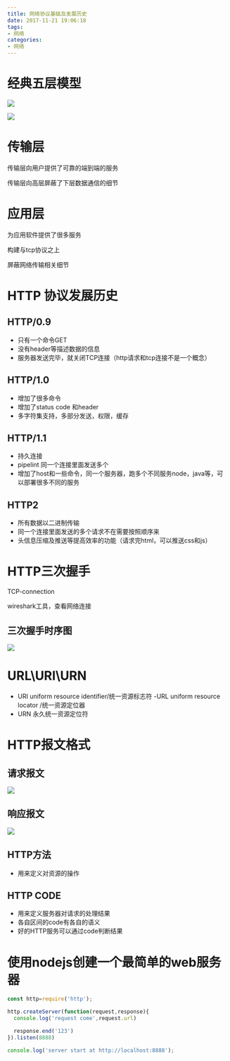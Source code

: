 ```yaml
---
title: 网络协议基础及发展历史
date: 2017-11-21 19:06:18
tags:
- 网络
categories:
- 网络
---
```


# 经典五层模型
![](https://raw.githubusercontent.com/fengchunsgit/blog/master/images/tcp%E4%BA%94%E5%B1%82%E6%A8%A1%E5%9E%8B.png)


![](https://raw.githubusercontent.com/fengchunsgit/blog/master/images/tcp%E4%BA%94%E5%B1%82%E6%A8%A1%E5%9E%8B2.jpg)

# 传输层
传输层向用户提供了可靠的端到端的服务

传输层向高层屏蔽了下层数据通信的细节

# 应用层
为应用软件提供了很多服务

构建与tcp协议之上

屏蔽网络传输相关细节

# HTTP 协议发展历史

## HTTP/0.9 
- 只有一个命令GET
- 没有header等描述数据的信息
- 服务器发送完毕，就关闭TCP连接（http请求和tcp连接不是一个概念）

## HTTP/1.0
- 增加了很多命令
- 增加了status code 和header
- 多字符集支持，多部分发送，权限，缓存

## HTTP/1.1
- 持久连接
- pipelint 同一个连接里面发送多个
- 增加了host和一些命令，同一个服务器，跑多个不同服务node，java等，可以部署很多不同的服务

## HTTP2
- 所有数据以二进制传输
- 同一个连接里面发送的多个请求不在需要按照顺序来
- 头信息压缩及推送等提高效率的功能（请求完html，可以推送css和js）

# HTTP三次握手

TCP-connection

wireshark工具，查看网络连接

## 三次握手时序图
![](https://raw.githubusercontent.com/fengchunsgit/blog/master/images/tcp%E4%B8%89%E6%AC%A1%E6%8F%A1%E6%89%8B.png)

# URL\URI\URN
- URI uniform resource identifier/统一资源标志符
-URL uniform resource locator /统一资源定位器
- URN 永久统一资源定位符

# HTTP报文格式

## 请求报文
![](https://raw.githubusercontent.com/fengchunsgit/blog/master/images/request-header.jpg)

## 响应报文
![](https://raw.githubusercontent.com/fengchunsgit/blog/master/images/response-header.jpg)
## HTTP方法
- 用来定义对资源的操作
## HTTP CODE
- 用来定义服务器对请求的处理结果
- 各自区间的code有各自的语义
- 好的HTTP服务可以通过code判断结果

# 使用nodejs创建一个最简单的web服务器

```js
const http=require('http');

http.createServer(function(request,response){
  console.log('request come',request.url)

  response.end('123')
}).listen(8888)

console.log('server start at http://localhost:8888');
```
